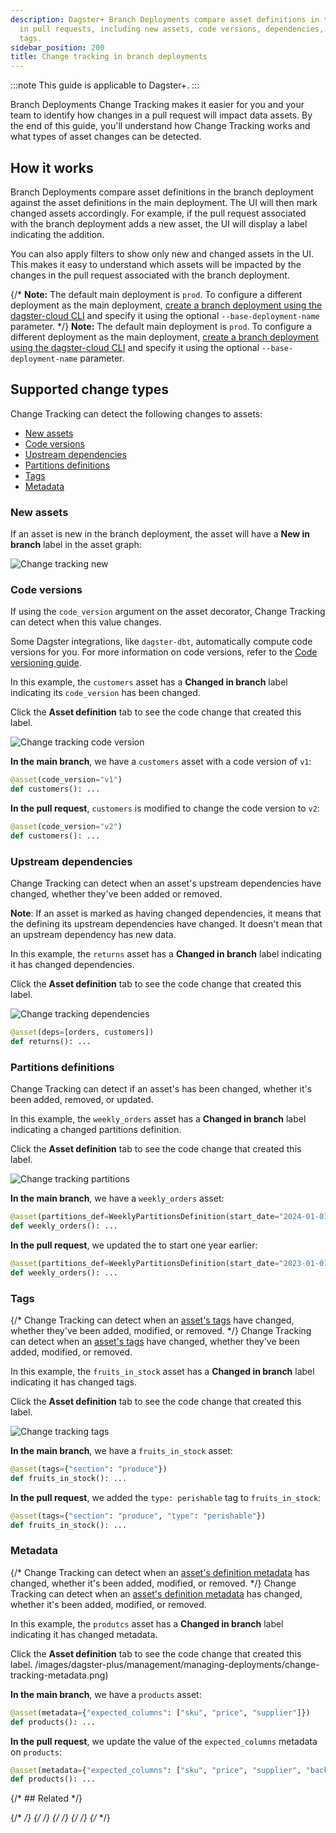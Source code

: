 ```yaml
---
description: Dagster+ Branch Deployments compare asset definitions in the branch deployment against the asset definitions in the main deployment, helping your team identify how changes in a pull request will impact data assets.
  in pull requests, including new assets, code versions, dependencies, partitions,
  tags.
sidebar_position: 200
title: Change tracking in branch deployments
---
```


:::note
This guide is applicable to Dagster+.
:::

Branch Deployments Change Tracking makes it easier for you and your team to identify how changes in a pull request will impact data assets. By the end of this guide, you'll understand how Change Tracking works and what types of asset changes can be detected.

## How it works

Branch Deployments compare asset definitions in the branch deployment against the asset definitions in the main deployment. The UI will then mark changed assets accordingly. For example, if the pull request associated with the branch deployment adds a new asset, the UI will display a label indicating the addition.

You can also apply filters to show only new and changed assets in the UI. This makes it easy to understand which assets will be impacted by the changes in the pull request associated with the branch deployment.

{/* **Note:** The default main deployment is `prod`. To configure a different deployment as the main deployment, [create a branch deployment using the dagster-cloud CLI](/dagster-plus/managing-deployments/branch-deployments/using-branch-deployments) and specify it using the optional `--base-deployment-name` parameter. */}
**Note:** The default main deployment is `prod`. To configure a different deployment as the main deployment, [create a branch deployment using the dagster-cloud CLI](/dagster-plus/features/ci-cd/branch-deployments/using-branch-deployments-with-the-cli) and specify it using the optional `--base-deployment-name` parameter.

## Supported change types

Change Tracking can detect the following changes to assets:

- [New assets](#new-assets)
- [Code versions](#code-versions)
- [Upstream dependencies](#upstream-dependencies)
- [Partitions definitions](#partitions-definitions)
- [Tags](#tags)
- [Metadata](#metadata)

### New assets

If an asset is new in the branch deployment, the asset will have a **New in branch** label in the asset graph:

![Change tracking new](/images/dagster-plus/deployment/management/managing-deployments/change-tracking-new.png)

### Code versions

If using the `code_version` argument on the asset decorator, Change Tracking can detect when this value changes.

Some Dagster integrations, like `dagster-dbt`, automatically compute code versions for you. For more information on code versions, refer to the [Code versioning guide](/guides/build/assets/asset-versioning-and-caching).

<Tabs>
<TabItem value="Asset in the Dagster UI">

In this example, the `customers` asset has a **Changed in branch** label indicating its `code_version` has been changed.

Click the **Asset definition** tab to see the code change that created this label.

![Change tracking code version](/images/dagster-plus/deployment/management/managing-deployments/change-tracking-code-version.png)

</TabItem>
<TabItem value="Asset definition">

**In the main branch**, we have a `customers` asset with a code version of `v1`:

```python file=/dagster_cloud/branch_deployments/change_tracking_code_version.py startafter=start_main_deployment endbefore=end_main_deployment dedent=4
@asset(code_version="v1")
def customers(): ...
```

**In the pull request**, `customers` is modified to change the code version to `v2`:

```python file=/dagster_cloud/branch_deployments/change_tracking_code_version.py startafter=start_branch_deployment endbefore=end_branch_deployment dedent=4
@asset(code_version="v2")
def customers(): ...
```

</TabItem>
</Tabs>

### Upstream dependencies

Change Tracking can detect when an asset's upstream dependencies have changed, whether they've been added or removed.

**Note**: If an asset is marked as having changed dependencies, it means that the <PyObject section="assets" module="dagster" object="AssetKey" pluralize /> defining its upstream dependencies have changed. It doesn't mean that an upstream dependency has new data.

<Tabs>
<TabItem value="Asset in the Dagster UI">

In this example, the `returns` asset has a **Changed in branch** label indicating it has changed dependencies.

Click the **Asset definition** tab to see the code change that created this label.

![Change tracking dependencies](/images/dagster-plus/deployment/management/managing-deployments/change-tracking-dependencies.png)

```python file=/dagster_cloud/branch_deployments/change_tracking_dependencies.py startafter=start_branch_deployment endbefore=end_branch_deployment dedent=4
@asset(deps=[orders, customers])
def returns(): ...
```

</TabItem>
</Tabs>

### Partitions definitions

Change Tracking can detect if an asset's <PyObject section="partitions" object="PartitionsDefinition" /> has been changed, whether it's been added, removed, or updated.

<Tabs>
<TabItem value="Asset in the Dagster UI">

In this example, the `weekly_orders` asset has a **Changed in branch** label indicating a changed partitions definition.

Click the **Asset definition** tab to see the code change that created this label.

![Change tracking partitions](/images/dagster-plus/deployment/management/managing-deployments/change-tracking-partitions.png)

</TabItem>
<TabItem value="Asset definition">

**In the main branch**, we have a `weekly_orders` asset:

```python file=/dagster_cloud/branch_deployments/change_tracking_partitions_definition.py startafter=start_main_deployment endbefore=end_main_deployment dedent=4
@asset(partitions_def=WeeklyPartitionsDefinition(start_date="2024-01-01"))
def weekly_orders(): ...
```

**In the pull request**, we updated the <PyObject section="partitions" object="WeeklyPartitionsDefinition" /> to start one year earlier:

```python file=/dagster_cloud/branch_deployments/change_tracking_partitions_definition.py startafter=start_branch_deployment endbefore=end_branch_deployment dedent=4
@asset(partitions_def=WeeklyPartitionsDefinition(start_date="2023-01-01"))
def weekly_orders(): ...
```

</TabItem>
</Tabs>

### Tags

{/* Change Tracking can detect when an [asset's tags](/concepts/metadata-tags/tags) have changed, whether they've been added, modified, or removed. */}
Change Tracking can detect when an [asset's tags](/guides/build/assets/metadata-and-tags/tags) have changed, whether they've been added, modified, or removed.

<Tabs>
<TabItem value="Asset in the Dagster UI">

In this example, the `fruits_in_stock` asset has a **Changed in branch** label indicating it has changed tags.

Click the **Asset definition** tab to see the code change that created this label.

![Change tracking tags](/images/dagster-plus/deployment/management/managing-deployments/change-tracking-tags.png)

</TabItem>
<TabItem value="Asset definition">

**In the main branch**, we have a `fruits_in_stock` asset:

```python file=/dagster_cloud/branch_deployments/change_tracking_tags.py startafter=start_main_deployment endbefore=end_main_deployment dedent=4
@asset(tags={"section": "produce"})
def fruits_in_stock(): ...
```

**In the pull request**, we added the `type: perishable` tag to `fruits_in_stock`:

```python file=/dagster_cloud/branch_deployments/change_tracking_tags.py startafter=start_branch_deployment endbefore=end_branch_deployment dedent=4
@asset(tags={"section": "produce", "type": "perishable"})
def fruits_in_stock(): ...
```

</TabItem>
</Tabs>

### Metadata

{/* Change Tracking can detect when an [asset's definition metadata](/concepts/metadata-tags/asset-metadata#attaching-definition-metadata) has changed, whether it's been added, modified, or removed. */}
Change Tracking can detect when an [asset's definition metadata](/guides/build/assets/metadata-and-tags/) has changed, whether it's been added, modified, or removed.

<Tabs>
<TabItem value="Asset in the Dagster UI">

In this example, the `produtcs` asset has a **Changed in branch** label indicating it has changed metadata.

Click the **Asset definition** tab to see the code change that created this label.
/images/dagster-plus/management/managing-deployments/change-tracking-metadata.png)

</TabItem>
<TabItem value="Asset definition">

**In the main branch**, we have a `products` asset:

```python file=/dagster_cloud/branch_deployments/change_tracking_metadata.py startafter=start_main_deployment endbefore=end_main_deployment dedent=4
@asset(metadata={"expected_columns": ["sku", "price", "supplier"]})
def products(): ...
```

**In the pull request**, we update the value of the `expected_columns` metadata on `products`:

```python file=/dagster_cloud/branch_deployments/change_tracking_metadata.py startafter=start_branch_deployment endbefore=end_branch_deployment dedent=4
@asset(metadata={"expected_columns": ["sku", "price", "supplier", "backstock"]})
def products(): ...
```

</TabItem>
</Tabs>

{/* ## Related */}

{/* <ArticleList> */}
{/* <ArticleListItem title="Branch deployments" href="/dagster-plus/managing-deployments/branch-deployments"></ArticleListItem> */}
{/* <ArticleListItem title="Managing Dagster+ deployments" href="/dagster-plus/managing-deployments"></ArticleListItem> */}
{/* <ArticleListItem title="Dagster Cloud" href="/dagster-plus"></ArticleListItem> */}
{/* </ArticleList> */}
